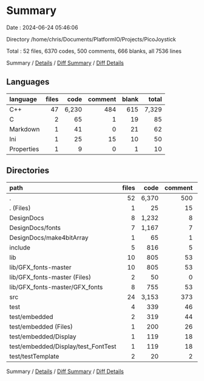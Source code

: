 # Summary

Date : 2024-06-24 05:46:06

Directory /home/chris/Documents/PlatformIO/Projects/PicoJoystick

Total : 52 files,  6370 codes, 500 comments, 666 blanks, all 7536 lines

Summary / [Details](details.md) / [Diff Summary](diff.md) / [Diff Details](diff-details.md)

## Languages
| language | files | code | comment | blank | total |
| :--- | ---: | ---: | ---: | ---: | ---: |
| C++ | 47 | 6,230 | 484 | 615 | 7,329 |
| C | 2 | 65 | 1 | 19 | 85 |
| Markdown | 1 | 41 | 0 | 21 | 62 |
| Ini | 1 | 25 | 15 | 10 | 50 |
| Properties | 1 | 9 | 0 | 1 | 10 |

## Directories
| path | files | code | comment | blank | total |
| :--- | ---: | ---: | ---: | ---: | ---: |
| . | 52 | 6,370 | 500 | 666 | 7,536 |
| . (Files) | 1 | 25 | 15 | 10 | 50 |
| DesignDocs | 8 | 1,232 | 8 | 46 | 1,286 |
| DesignDocs/fonts | 7 | 1,167 | 7 | 28 | 1,202 |
| DesignDocs/make4bitArray | 1 | 65 | 1 | 18 | 84 |
| include | 5 | 816 | 5 | 17 | 838 |
| lib | 10 | 805 | 53 | 55 | 913 |
| lib/GFX_fonts-master | 10 | 805 | 53 | 55 | 913 |
| lib/GFX_fonts-master (Files) | 2 | 50 | 0 | 22 | 72 |
| lib/GFX_fonts-master/GFX_fonts | 8 | 755 | 53 | 33 | 841 |
| src | 24 | 3,153 | 373 | 490 | 4,016 |
| test | 4 | 339 | 46 | 48 | 433 |
| test/embedded | 2 | 319 | 44 | 33 | 396 |
| test/embedded (Files) | 1 | 200 | 26 | 10 | 236 |
| test/embedded/Display | 1 | 119 | 18 | 23 | 160 |
| test/embedded/Display/test_FontTest | 1 | 119 | 18 | 23 | 160 |
| test/testTemplate | 2 | 20 | 2 | 15 | 37 |

Summary / [Details](details.md) / [Diff Summary](diff.md) / [Diff Details](diff-details.md)